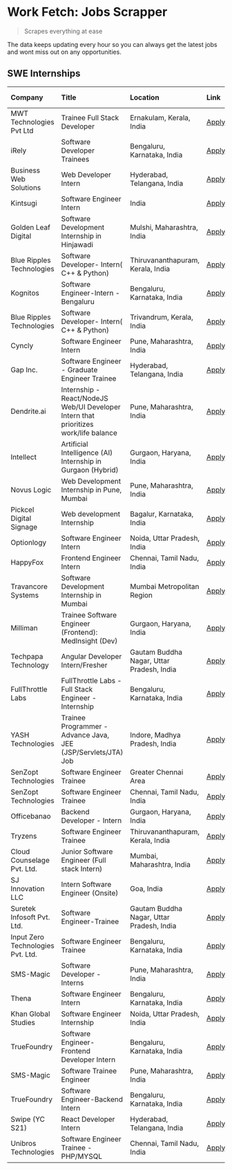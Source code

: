 # Work Fetch: Jobs Scrapper
> Scrapes everything at ease

The data keeps updating every hour so you can always get the latest jobs and wont miss out on any opportunities.

## SWE Internships
<!--START_SECTION:workfetch-->
| Company                           | Title                                                                                | Location                                  | Link                                                                                                                                                                                                                                                                                                | Date Posted   |
|:----------------------------------|:-------------------------------------------------------------------------------------|:------------------------------------------|:----------------------------------------------------------------------------------------------------------------------------------------------------------------------------------------------------------------------------------------------------------------------------------------------------|:--------------|
| MWT Technologies Pvt Ltd          | Trainee Full Stack Developer                                                         | Ernakulam, Kerala, India                  | [Apply](https://in.linkedin.com/jobs/view/trainee-full-stack-developer-at-mwt-technologies-pvt-ltd-3863344037?position=15&pageNum=0&refId=V82JMunTpN8eWzJzTPtj7g%3D%3D&trackingId=Gf8KjCA33h6SjNtkS4iGhw%3D%3D&trk=public_jobs_jserp-result_search-card)                                            | 2024-03-20    |
| iRely                             | Software Developer Trainees                                                          | Bengaluru, Karnataka, India               | [Apply](https://in.linkedin.com/jobs/view/software-developer-trainees-at-irely-3860566039?position=4&pageNum=0&refId=V82JMunTpN8eWzJzTPtj7g%3D%3D&trackingId=fpyC%2BEFA5CnU5DQAVyOf8w%3D%3D&trk=public_jobs_jserp-result_search-card)                                                               | 2024-03-18    |
| Business Web Solutions            | Web Developer Intern                                                                 | Hyderabad, Telangana, India               | [Apply](https://in.linkedin.com/jobs/view/web-developer-intern-at-business-web-solutions-3860721170?position=33&pageNum=0&refId=V82JMunTpN8eWzJzTPtj7g%3D%3D&trackingId=dgWvJ9a78czKGlvGykrs4Q%3D%3D&trk=public_jobs_jserp-result_search-card)                                                      | 2024-03-17    |
| Kintsugi                          | Software Engineer Intern                                                             | India                                     | [Apply](https://in.linkedin.com/jobs/view/software-engineer-intern-at-kintsugi-3857074071?position=44&pageNum=0&refId=V82JMunTpN8eWzJzTPtj7g%3D%3D&trackingId=Ko8e2Q9jXSZShM9m%2B6LtSQ%3D%3D&trk=public_jobs_jserp-result_search-card)                                                              | 2024-03-16    |
| Golden Leaf Digital               | Software Development Internship in Hinjawadi                                         | Mulshi, Maharashtra, India                | [Apply](https://in.linkedin.com/jobs/view/software-development-internship-in-hinjawadi-at-golden-leaf-digital-3858085305?position=14&pageNum=0&refId=V82JMunTpN8eWzJzTPtj7g%3D%3D&trackingId=8DXngG8NZB9voPjIoI5MZw%3D%3D&trk=public_jobs_jserp-result_search-card)                                 | 2024-03-15    |
| Blue Ripples Technologies         | Software Developer- Intern( C++ & Python)                                            | Thiruvananthapuram, Kerala, India         | [Apply](https://in.linkedin.com/jobs/view/software-developer-intern-c%2B%2B-python-at-blue-ripples-technologies-3855594494?position=25&pageNum=0&refId=V82JMunTpN8eWzJzTPtj7g%3D%3D&trackingId=0ZXMoWfE9gVlNvPDjm9GZw%3D%3D&trk=public_jobs_jserp-result_search-card)                               | 2024-03-14    |
| Kognitos                          | Software Engineer-Intern -Bengaluru                                                  | Bengaluru, Karnataka, India               | [Apply](https://in.linkedin.com/jobs/view/software-engineer-intern-bengaluru-at-kognitos-3855361239?position=8&pageNum=0&refId=V82JMunTpN8eWzJzTPtj7g%3D%3D&trackingId=V5%2B1rZtLFCYLn3ijsiy1YQ%3D%3D&trk=public_jobs_jserp-result_search-card)                                                     | 2024-03-13    |
| Blue Ripples Technologies         | Software Developer- Intern( C++  & Python)                                           | Trivandrum, Kerala, India                 | [Apply](https://in.linkedin.com/jobs/view/software-developer-intern-c%2B%2B-python-at-blue-ripples-technologies-3856150730?position=26&pageNum=0&refId=V82JMunTpN8eWzJzTPtj7g%3D%3D&trackingId=PZ%2BkjdieHrCDe2TfrTy%2BOw%3D%3D&trk=public_jobs_jserp-result_search-card)                           | 2024-03-13    |
| Cyncly                            | Software Engineer Intern                                                             | Pune, Maharashtra, India                  | [Apply](https://in.linkedin.com/jobs/view/software-engineer-intern-at-cyncly-3853990178?position=31&pageNum=0&refId=V82JMunTpN8eWzJzTPtj7g%3D%3D&trackingId=YPmhbYeIvhu3dm2GopUNTQ%3D%3D&trk=public_jobs_jserp-result_search-card)                                                                  | 2024-03-13    |
| Gap Inc.                          | Software Engineer - Graduate Engineer Trainee                                        | Hyderabad, Telangana, India               | [Apply](https://in.linkedin.com/jobs/view/software-engineer-graduate-engineer-trainee-at-gap-inc-3853818960?position=6&pageNum=0&refId=V82JMunTpN8eWzJzTPtj7g%3D%3D&trackingId=R3VLvW5m9WLIvHqHqnyuZg%3D%3D&trk=public_jobs_jserp-result_search-card)                                               | 2024-03-12    |
| Dendrite.ai                       | Internship - React/NodeJS Web/UI Developer Intern that prioritizes work/life balance | Pune, Maharashtra, India                  | [Apply](https://in.linkedin.com/jobs/view/internship-react-nodejs-web-ui-developer-intern-that-prioritizes-work-life-balance-at-dendrite-ai-3853583200?position=40&pageNum=0&refId=V82JMunTpN8eWzJzTPtj7g%3D%3D&trackingId=34v%2BbroqzWGt9dXZd2T93w%3D%3D&trk=public_jobs_jserp-result_search-card) | 2024-03-12    |
| Intellect                         | Artificial Intelligence (AI) Internship in Gurgaon (Hybrid)                          | Gurgaon, Haryana, India                   | [Apply](https://in.linkedin.com/jobs/view/artificial-intelligence-ai-internship-in-gurgaon-hybrid-at-intellect-3853356821?position=59&pageNum=0&refId=V82JMunTpN8eWzJzTPtj7g%3D%3D&trackingId=xdaeyDpSggBJY2VXOOUvvA%3D%3D&trk=public_jobs_jserp-result_search-card)                                | 2024-03-11    |
| Novus Logic                       | Web Development Internship in Pune, Mumbai                                           | Pune, Maharashtra, India                  | [Apply](https://in.linkedin.com/jobs/view/web-development-internship-in-pune-mumbai-at-novus-logic-3850815684?position=52&pageNum=0&refId=V82JMunTpN8eWzJzTPtj7g%3D%3D&trackingId=wuWYwtPRb7C5AfvePD5N8w%3D%3D&trk=public_jobs_jserp-result_search-card)                                            | 2024-03-08    |
| Pickcel Digital Signage           | Web development Internship                                                           | Bagalur, Karnataka, India                 | [Apply](https://in.linkedin.com/jobs/view/web-development-internship-at-pickcel-digital-signage-3849506118?position=54&pageNum=0&refId=V82JMunTpN8eWzJzTPtj7g%3D%3D&trackingId=bZwkpPr4Bmzlvpml%2BMxUYg%3D%3D&trk=public_jobs_jserp-result_search-card)                                             | 2024-03-08    |
| Optionlogy                        | Software Engineer Intern                                                             | Noida, Uttar Pradesh, India               | [Apply](https://in.linkedin.com/jobs/view/software-engineer-intern-at-optionlogy-3845429997?position=60&pageNum=0&refId=V82JMunTpN8eWzJzTPtj7g%3D%3D&trackingId=vZc2mrJzOmNJFWqQGqpRyA%3D%3D&trk=public_jobs_jserp-result_search-card)                                                              | 2024-03-08    |
| HappyFox                          | Frontend Engineer Intern                                                             | Chennai, Tamil Nadu, India                | [Apply](https://in.linkedin.com/jobs/view/frontend-engineer-intern-at-happyfox-3848357951?position=42&pageNum=0&refId=V82JMunTpN8eWzJzTPtj7g%3D%3D&trackingId=0hgW%2BOK9xs3tmdTrtkQzMw%3D%3D&trk=public_jobs_jserp-result_search-card)                                                              | 2024-03-07    |
| Travancore Systems                | Software Development Internship in Mumbai                                            | Mumbai Metropolitan Region                | [Apply](https://in.linkedin.com/jobs/view/software-development-internship-in-mumbai-at-travancore-systems-3847706952?position=37&pageNum=0&refId=V82JMunTpN8eWzJzTPtj7g%3D%3D&trackingId=mmEsLBC9E87cZE0enig26g%3D%3D&trk=public_jobs_jserp-result_search-card)                                     | 2024-03-05    |
| Milliman                          | Trainee Software Engineer (Frontend): MedInsight (Dev)                               | Gurgaon, Haryana, India                   | [Apply](https://in.linkedin.com/jobs/view/trainee-software-engineer-frontend-medinsight-dev-at-milliman-3792874280?position=9&pageNum=0&refId=V82JMunTpN8eWzJzTPtj7g%3D%3D&trackingId=lM4zCIOXKR8nGerUcBLyFg%3D%3D&trk=public_jobs_jserp-result_search-card)                                        | 2024-03-01    |
| Techpapa Technology               | Angular Developer Intern/Fresher                                                     | Gautam Buddha Nagar, Uttar Pradesh, India | [Apply](https://in.linkedin.com/jobs/view/angular-developer-intern-fresher-at-techpapa-technology-3834305862?position=58&pageNum=0&refId=V82JMunTpN8eWzJzTPtj7g%3D%3D&trackingId=NuvhAMxRpHL0OmycfsprjQ%3D%3D&trk=public_jobs_jserp-result_search-card)                                             | 2024-02-20    |
| FullThrottle Labs                 | FullThrottle Labs - Full Stack Engineer - Internship                                 | Bengaluru, Karnataka, India               | [Apply](https://in.linkedin.com/jobs/view/fullthrottle-labs-full-stack-engineer-internship-at-fullthrottle-labs-3829636016?position=56&pageNum=0&refId=V82JMunTpN8eWzJzTPtj7g%3D%3D&trackingId=HMMMgsvXYe%2B%2BATjuFGeWSA%3D%3D&trk=public_jobs_jserp-result_search-card)                           | 2024-02-17    |
| YASH Technologies                 | Trainee Programmer - Advance Java, JEE (JSP/Servlets/JTA) Job                        | Indore, Madhya Pradesh, India             | [Apply](https://in.linkedin.com/jobs/view/trainee-programmer-advance-java-jee-jsp-servlets-jta-job-at-yash-technologies-3811759183?position=21&pageNum=0&refId=V82JMunTpN8eWzJzTPtj7g%3D%3D&trackingId=uBD2%2F4OcVMOwSm4NS9ggVQ%3D%3D&trk=public_jobs_jserp-result_search-card)                     | 2024-02-13    |
| SenZopt Technologies              | Software Engineer Trainee                                                            | Greater Chennai Area                      | [Apply](https://in.linkedin.com/jobs/view/software-engineer-trainee-at-senzopt-technologies-3827688781?position=35&pageNum=0&refId=V82JMunTpN8eWzJzTPtj7g%3D%3D&trackingId=FMtavWpRCPeLWw4gBzLa2Q%3D%3D&trk=public_jobs_jserp-result_search-card)                                                   | 2024-02-12    |
| SenZopt Technologies              | Software Engineer Trainee                                                            | Chennai, Tamil Nadu, India                | [Apply](https://in.linkedin.com/jobs/view/software-engineer-trainee-at-senzopt-technologies-3827686880?position=48&pageNum=0&refId=V82JMunTpN8eWzJzTPtj7g%3D%3D&trackingId=ICAnFyI4fomLttTcZCrWrw%3D%3D&trk=public_jobs_jserp-result_search-card)                                                   | 2024-02-12    |
| Officebanao                       | Backend Developer - Intern                                                           | Gurgaon, Haryana, India                   | [Apply](https://in.linkedin.com/jobs/view/backend-developer-intern-at-officebanao-3814263731?position=28&pageNum=0&refId=V82JMunTpN8eWzJzTPtj7g%3D%3D&trackingId=3sQEZOEwBQ6E34gqa9b5mw%3D%3D&trk=public_jobs_jserp-result_search-card)                                                             | 2024-01-31    |
| Tryzens                           | Software Engineer Trainee                                                            | Thiruvananthapuram, Kerala, India         | [Apply](https://in.linkedin.com/jobs/view/software-engineer-trainee-at-tryzens-3809363491?position=38&pageNum=0&refId=V82JMunTpN8eWzJzTPtj7g%3D%3D&trackingId=lKCEDuTNDwyPFTIV0g5wNw%3D%3D&trk=public_jobs_jserp-result_search-card)                                                                | 2024-01-18    |
| Cloud Counselage Pvt. Ltd.        | Junior Software Engineer (Full stack Intern)                                         | Mumbai, Maharashtra, India                | [Apply](https://in.linkedin.com/jobs/view/junior-software-engineer-full-stack-intern-at-cloud-counselage-pvt-ltd-3803132814?position=27&pageNum=0&refId=V82JMunTpN8eWzJzTPtj7g%3D%3D&trackingId=Ouxv7jNqfqI3PXF9IgAPMA%3D%3D&trk=public_jobs_jserp-result_search-card)                              | 2024-01-11    |
| SJ Innovation LLC                 | Intern Software Engineer (Onsite)                                                    | Goa, India                                | [Apply](https://in.linkedin.com/jobs/view/intern-software-engineer-onsite-at-sj-innovation-llc-3799959011?position=45&pageNum=0&refId=V82JMunTpN8eWzJzTPtj7g%3D%3D&trackingId=ULHSOfC0FF32nZywEnYJpA%3D%3D&trk=public_jobs_jserp-result_search-card)                                                | 2024-01-11    |
| Suretek Infosoft Pvt. Ltd.        | Software Engineer-Trainee                                                            | Gautam Buddha Nagar, Uttar Pradesh, India | [Apply](https://in.linkedin.com/jobs/view/software-engineer-trainee-at-suretek-infosoft-pvt-ltd-3800934643?position=22&pageNum=0&refId=V82JMunTpN8eWzJzTPtj7g%3D%3D&trackingId=teMCHLXwXkM0SNdVRNSnhg%3D%3D&trk=public_jobs_jserp-result_search-card)                                               | 2024-01-09    |
| Input Zero Technologies Pvt. Ltd. | Software Engineer Trainee                                                            | Bengaluru, Karnataka, India               | [Apply](https://in.linkedin.com/jobs/view/software-engineer-trainee-at-input-zero-technologies-pvt-ltd-3800927643?position=30&pageNum=0&refId=V82JMunTpN8eWzJzTPtj7g%3D%3D&trackingId=7LRFBRjIkNSOlefyEQL6Eg%3D%3D&trk=public_jobs_jserp-result_search-card)                                        | 2024-01-09    |
| SMS-Magic                         | Software Developer -Interns                                                          | Pune, Maharashtra, India                  | [Apply](https://in.linkedin.com/jobs/view/software-developer-interns-at-sms-magic-3799485343?position=34&pageNum=0&refId=V82JMunTpN8eWzJzTPtj7g%3D%3D&trackingId=AUIsOfCnx%2Bmjigwunh%2Fs6w%3D%3D&trk=public_jobs_jserp-result_search-card)                                                         | 2024-01-05    |
| Thena                             | Software Engineer Intern                                                             | Bengaluru, Karnataka, India               | [Apply](https://in.linkedin.com/jobs/view/software-engineer-intern-at-thena-3778731751?position=17&pageNum=0&refId=V82JMunTpN8eWzJzTPtj7g%3D%3D&trackingId=boN3vOTHODzAK1x%2Frddq7Q%3D%3D&trk=public_jobs_jserp-result_search-card)                                                                 | 2023-12-05    |
| Khan Global Studies               | Software Engineer Internship                                                         | Noida, Uttar Pradesh, India               | [Apply](https://in.linkedin.com/jobs/view/software-engineer-internship-at-khan-global-studies-3766942197?position=51&pageNum=0&refId=V82JMunTpN8eWzJzTPtj7g%3D%3D&trackingId=qNvcHlBkEI8fToS66Glv8A%3D%3D&trk=public_jobs_jserp-result_search-card)                                                 | 2023-11-27    |
| TrueFoundry                       | Software Engineer- Frontend Developer Intern                                         | Bengaluru, Karnataka, India               | [Apply](https://in.linkedin.com/jobs/view/software-engineer-frontend-developer-intern-at-truefoundry-3790095058?position=16&pageNum=0&refId=V82JMunTpN8eWzJzTPtj7g%3D%3D&trackingId=0sfHI4RdUsRcVu1Hj%2F3eRQ%3D%3D&trk=public_jobs_jserp-result_search-card)                                        | 2023-11-24    |
| SMS-Magic                         | Software Trainee Engineer                                                            | Pune, Maharashtra, India                  | [Apply](https://in.linkedin.com/jobs/view/software-trainee-engineer-at-sms-magic-3761409781?position=29&pageNum=0&refId=V82JMunTpN8eWzJzTPtj7g%3D%3D&trackingId=DQyyZThU3v9L5YYGGIQ4Ow%3D%3D&trk=public_jobs_jserp-result_search-card)                                                              | 2023-11-16    |
| TrueFoundry                       | Software Engineer-Backend Intern                                                     | Bengaluru, Karnataka, India               | [Apply](https://in.linkedin.com/jobs/view/software-engineer-backend-intern-at-truefoundry-3779508170?position=32&pageNum=0&refId=V82JMunTpN8eWzJzTPtj7g%3D%3D&trackingId=Y0gbaWIulQ6ZErpd8Swi1w%3D%3D&trk=public_jobs_jserp-result_search-card)                                                     | 2023-11-10    |
| Swipe (YC S21)                    | React Developer Intern                                                               | Hyderabad, Telangana, India               | [Apply](https://in.linkedin.com/jobs/view/react-developer-intern-at-swipe-yc-s21-3737600089?position=19&pageNum=0&refId=V82JMunTpN8eWzJzTPtj7g%3D%3D&trackingId=Lrq6o4FTb%2Bu4iJmrntQwtA%3D%3D&trk=public_jobs_jserp-result_search-card)                                                            | 2023-10-13    |
| Unibros Technologies              | Software Engineer Trainee - PHP/MYSQL                                                | Chennai, Tamil Nadu, India                | [Apply](https://in.linkedin.com/jobs/view/software-engineer-trainee-php-mysql-at-unibros-technologies-3656599241?position=39&pageNum=0&refId=V82JMunTpN8eWzJzTPtj7g%3D%3D&trackingId=ixmCIs3BmEPKAY18rm74jA%3D%3D&trk=public_jobs_jserp-result_search-card)                                         | 2023-06-12    |
<!--END_SECTION:workfetch-->
